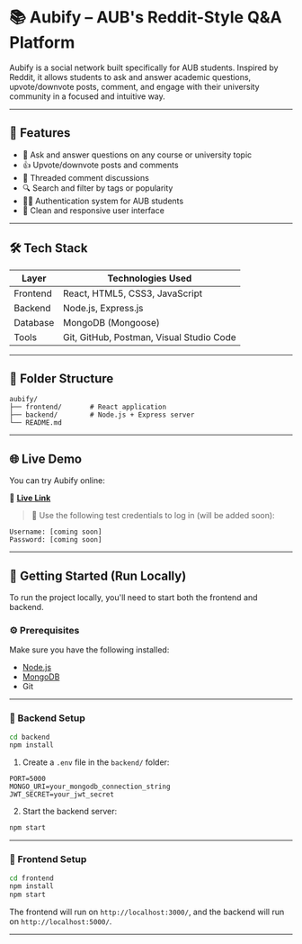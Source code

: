 # 📚 Aubify – AUB's Reddit-Style Q&A Platform

Aubify is a social network built specifically for AUB students. Inspired by Reddit, it allows students to ask and answer academic questions, upvote/downvote posts, comment, and engage with their university community in a focused and intuitive way.

---

## 🚀 Features

- 🧠 Ask and answer questions on any course or university topic
- 👍 Upvote/downvote posts and comments
- 💬 Threaded comment discussions
- 🔍 Search and filter by tags or popularity
- 👨‍🎓 Authentication system for AUB students
- 📱 Clean and responsive user interface

---

## 🛠️ Tech Stack

| Layer     | Technologies Used                                  |
|-----------|----------------------------------------------------|
| Frontend  | React, HTML5, CSS3, JavaScript                     |
| Backend   | Node.js, Express.js                                |
| Database  | MongoDB (Mongoose)                                 |
| Tools     | Git, GitHub, Postman, Visual Studio Code           |

---

## 📁 Folder Structure

```
aubify/
├── frontend/       # React application
├── backend/        # Node.js + Express server
└── README.md
```

---

## 🌐 Live Demo

You can try Aubify online:

🔗 **[Live Link](https://aubify.netlify.app)**

> 📌 Use the following test credentials to log in (will be added soon):

```
Username: [coming soon]
Password: [coming soon]
```

---

## 🧪 Getting Started (Run Locally)

To run the project locally, you'll need to start both the frontend and backend.

### ⚙️ Prerequisites

Make sure you have the following installed:

- [Node.js](https://nodejs.org/)
- [MongoDB](https://www.mongodb.com/)
- Git

---

### 🔧 Backend Setup

```bash
cd backend
npm install
```

1. Create a `.env` file in the `backend/` folder:

```
PORT=5000
MONGO_URI=your_mongodb_connection_string
JWT_SECRET=your_jwt_secret
```

2. Start the backend server:

```bash
npm start
```

---

### 🎨 Frontend Setup

```bash
cd frontend
npm install
npm start
```

The frontend will run on `http://localhost:3000/`, and the backend will run on `http://localhost:5000/`.

---